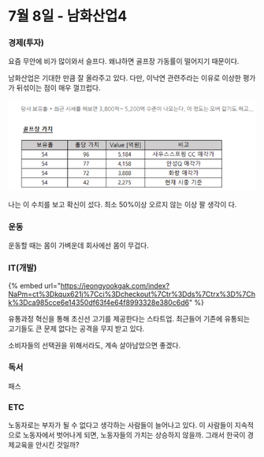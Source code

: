 # 7월 8일 - 남화산업4

### 경제\(투자\)

요즘 무안에 비가 많이와서 슬프다. 왜냐하면 골프장 가동률이 떨어지기 때문이다.

남화산업은 기대한 만큼 잘 올라주고 있다. 다만, 이낙연 관련주라는 이유로 이상한 평가가 뒤섞이는 점이 매우 껄끄럽다.

![](../.gitbook/assets/image%20%2846%29.png)

나는 이 수치를 보고 확신이 섰다. 최소 50%이상 오르지 않는 이상 팔 생각이 다.

### 운동

운동할 때는 몸이 가벼운데 회사에선 몸이 무겁다.

### IT\(개발\)

{% embed url="https://jeongyookgak.com/index?NaPm=ct%3Dkqux621j%7Cci%3Dcheckout%7Ctr%3Dds%7Ctrx%3D%7Chk%3Dca985cce6e14350df63f4e64f8993328e380c6d6" %}

유통과정 혁신을 통해 초신선 고기를 제공한다는 스타트업. 최근들어 기존에 유통되는 고기들도 큰 문제 없다는 공격을 무지 받고 있다. 

소비자들의 선택권을 위해서라도, 계속 살아남았으면 좋겠다.

### 독서

패스  

### ETC

노동자로는 부자가 될 수 없다고 생각하는 사람들이 늘어나고 있다. 이 사람들이 지속적으로 노동자에서 벗어나게 되면, 노동자들의 가치는 상승하지 않을까. 그래서 한국이 경제교육을 안시킨 것일까?

